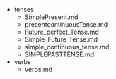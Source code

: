 - tenses
  - SimplePresent.md
  - presentcontinuousTense.md
  - Future_perfect_Tense.md
  - Simple_Future_Tense.md
  - simple_continuous_tense.md
  - SIMPLEPASTTENSE.md
- verbs
  - verbs.md

